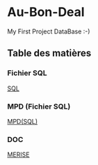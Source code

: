 # Au-Bon-Deal
My First Project DataBase :-)

## Table des matières

### Fichier SQL
[SQL](au_bon_deal_project_DB.sql)  

### MPD (Fichier SQL) 
[MPD(SQL)](au_bon_deal_datapProject_BD.sql)  

### DOC
[MERISE](MERISE.md)  


